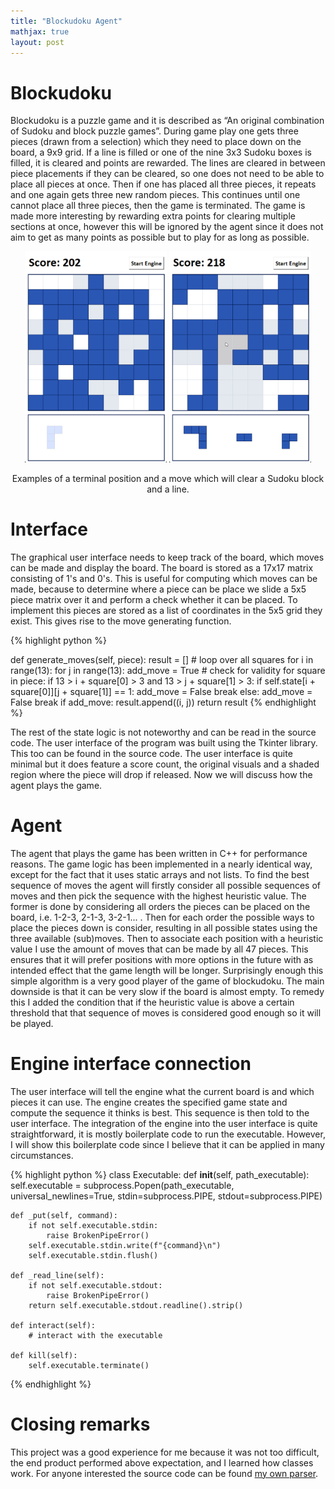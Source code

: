 ```yaml
---
title: "Blockudoku Agent"
mathjax: true
layout: post
---
```


# Blockudoku
Blockudoku is a puzzle game and it is described as “An original combination of Sudoku and block puzzle games”. During game play one gets three pieces (drawn from a selection) which they need to place down on the board, a 9x9 grid. If a line is filled or one of the nine 3x3 Sudoku boxes is filled, it is cleared and points are rewarded. The lines are cleared in between piece placements if they can be cleared, so one does not need to be able to place all pieces at once. Then if one has placed all three pieces, it repeats and one again gets three new random pieces. This continues until one cannot place all three pieces, then the game is terminated. The game is made more interesting by rewarding extra points for clearing multiple sections at once, however this will be ignored by the agent since it does not aim to get as many points as possible but to play for as long as possible.

<p align="middle">
  <img src="/images/blockudoku/quzwEgv.png" width="45%" /> 
  <img src="/images/blockudoku/h0IjWzM.png" width="45%" />
</p>
<div align="center">
  Examples of a terminal position and a move which will clear a Sudoku block and a line.
</div>

# Interface
The graphical user interface needs to keep track of the board, which moves can be made and display the board. The board is stored as a 17x17 matrix consisting of 1's and 0's. This is useful for computing which moves can be made, because to determine where a piece can be place we slide a 5x5 piece matrix over it and perform a check whether it can be placed. To implement this pieces are stored as a list of coordinates in the 5x5 grid they exist. This gives rise to the move generating function. 

{% highlight python %}

def generate_moves(self, piece):
    result = []
    # loop over all squares
    for i in range(13):
        for j in range(13):
            add_move = True
            # check for validity
            for square in piece:
                if 13 > i + square[0] > 3 and 13 > j + square[1] > 3:
                    if self.state[i + square[0]][j + square[1]] == 1:
                        add_move = False
                        break
                else:
                    add_move = False
                    break
            if add_move:
                result.append((i, j))
    return result
{% endhighlight %}

The rest of the state logic is not noteworthy and can be read in the source code. The user interface of the program was built using the Tkinter library. This too can be found in the source code. The user interface is quite minimal but it does feature a score count, the original visuals and a shaded region where the piece will drop if released. Now we will discuss how the agent plays the game.

# Agent
The agent that plays the game has been written in C++ for performance reasons. The game logic has been implemented in a nearly identical way, except for the fact that it uses static arrays and not lists. To find the best sequence of moves the agent will firstly consider all possible sequences of moves and then pick the sequence with the highest heuristic value. The former is done by considering all orders the pieces can be placed on the board, i.e. 1-2-3, 2-1-3, 3-2-1... . Then for each order the possible ways to place the pieces down is consider, resulting in all possible states using the three available (sub)moves. Then to associate each position with a heuristic value I use the amount of moves that can be made by all 47 pieces. This ensures that it will prefer positions with more options in the future with as intended effect that the game length will be longer. Surprisingly enough this simple algorithm is a very good player of the game of blockudoku. The main downside is that it can be very slow if the board is almost empty. To remedy this I added the condition that if the heuristic value is above a certain threshold that that sequence of moves is considered good enough so it will be played.

# Engine interface connection
The user interface will tell the engine what the current board is and which pieces it can use. The engine creates the specified game state and compute the sequence it thinks is best. This sequence is then told to the user interface. The integration of the engine into the user interface is quite straightforward, it is mostly boilerplate code to run the executable. However, I will show this boilerplate code since I believe that it can be applied in many circumstances.

{% highlight python %}
class Executable:
    def __init__(self, path_executable):
        self.executable = subprocess.Popen(path_executable, universal_newlines=True, 
                                       stdin=subprocess.PIPE, stdout=subprocess.PIPE)

    def _put(self, command):
        if not self.executable.stdin:
            raise BrokenPipeError()
        self.executable.stdin.write(f"{command}\n")
        self.executable.stdin.flush()

    def _read_line(self):
        if not self.executable.stdout:
            raise BrokenPipeError()
        return self.executable.stdout.readline().strip()

    def interact(self):
        # interact with the executable

    def kill(self):
        self.executable.terminate()
{% endhighlight %}

# Closing remarks
This project was a good experience for me because it was not too difficult, the end product performed above expectation, and I learned how classes work. For anyone interested the source code can be found [my own parser](https://github.com/daannoordenbos/daannoordenbos.github.io/tree/master/featured_code/blockudoku%20code).
